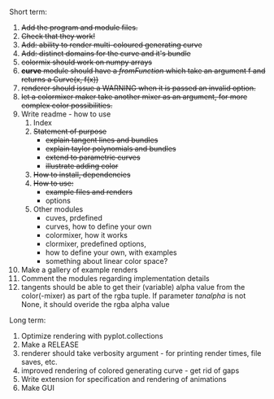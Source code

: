 Short term:

1. ~~Add the program and module files.~~
2. ~~Check that they work!~~
6. ~~Add: ability to render multi-coloured generating curve~~
7. ~~Add: distinct domains for the curve and it's bundle~~
8. ~~colormix should work on numpy arrays~~
12. ~~__curve__ module should have a _fromFunction_ which take an argument f and returns a Curve(x, f(x))~~
10. ~~renderer should issue a WARNING when it is passed an invalid option.~~
13. ~~let a colormixer maker take another mixer as an argument, for more complex color possibilities.~~
4. Write readme - how to use 
    1. Index
    2. ~~Statement of purpose~~
        * ~~explain tangent lines and bundles~~
        * ~~explain taylor polynomials and bundles~~
        * ~~extend to parametric curves~~
        * ~~illustrate adding color~~
    3. ~~How to install, dependencies~~
    4. ~~How to use:~~
        * ~~example files and renders~~
        * options
    4. Other modules
        * cuves, prdefined
        * curves, how to define your own
        * colormixer, how it works
        * clormixer, predefined options,
        * how to define your own, with examples
        * something about linear color space?
3. Make a gallery of example renders
5. Comment the modules regarding implementation details
9. tangents should be able to get their (variable) alpha value from the color(-mixer) as part of the rgba tuple. If parameter _tanalpha_ is not None, it should overide the rgba alpha value

Long term:

1. Optimize rendering with pyplot.collections
2. Make a RELEASE
11. renderer should take verbosity argument - for printing render times, file saves, etc.
12. improved rendering of colored generating curve - get rid of gaps
3. Write extension for specification and rendering of animations
4. Make GUI
